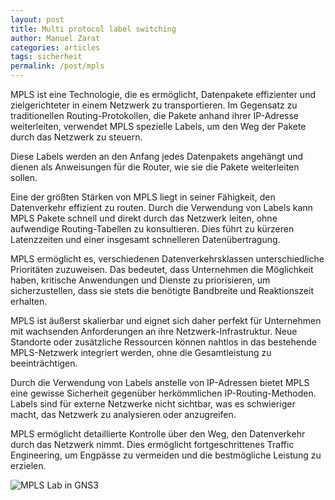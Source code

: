 ```yaml
---
layout: post
title: Multi protocol label switching
author: Manuel Zarat
categories: articles
tags: sicherheit
permalink: /post/mpls
---
```


MPLS ist eine Technologie, die es ermöglicht, Datenpakete effizienter und zielgerichteter in einem Netzwerk zu transportieren. Im Gegensatz zu traditionellen Routing-Protokollen, die Pakete anhand ihrer IP-Adresse weiterleiten, verwendet MPLS spezielle Labels, um den Weg der Pakete durch das Netzwerk zu steuern.

<!--excerpt_separator-->

Diese Labels werden an den Anfang jedes Datenpakets angehängt und dienen als Anweisungen für die Router, wie sie die Pakete weiterleiten sollen.

Eine der größten Stärken von MPLS liegt in seiner Fähigkeit, den Datenverkehr effizient zu routen. Durch die Verwendung von Labels kann MPLS Pakete schnell und direkt durch das Netzwerk leiten, ohne aufwendige Routing-Tabellen zu konsultieren. Dies führt zu kürzeren Latenzzeiten und einer insgesamt schnelleren Datenübertragung.

MPLS ermöglicht es, verschiedenen Datenverkehrsklassen unterschiedliche Prioritäten zuzuweisen. Das bedeutet, dass Unternehmen die Möglichkeit haben, kritische Anwendungen und Dienste zu priorisieren, um sicherzustellen, dass sie stets die benötigte Bandbreite und Reaktionszeit erhalten.

MPLS ist äußerst skalierbar und eignet sich daher perfekt für Unternehmen mit wachsenden Anforderungen an ihre Netzwerk-Infrastruktur. Neue Standorte oder zusätzliche Ressourcen können nahtlos in das bestehende MPLS-Netzwerk integriert werden, ohne die Gesamtleistung zu beeinträchtigen.

Durch die Verwendung von Labels anstelle von IP-Adressen bietet MPLS eine gewisse Sicherheit gegenüber herkömmlichen IP-Routing-Methoden. Labels sind für externe Netzwerke nicht sichtbar, was es schwieriger macht, das Netzwerk zu analysieren oder anzugreifen.

MPLS ermöglicht detaillierte Kontrolle über den Weg, den Datenverkehr durch das Netzwerk nimmt. Dies ermöglicht fortgeschrittenes Traffic Engineering, um Engpässe zu vermeiden und die bestmögliche Leistung zu erzielen.

![MPLS Lab in GNS3](/assets/mpls_lab.png)
